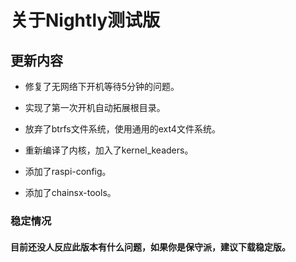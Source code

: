 # 关于Nightly测试版

## 更新内容

* 修复了无网络下开机等待5分钟的问题。

* 实现了第一次开机自动拓展根目录。

* 放弃了btrfs文件系统，使用通用的ext4文件系统。

* 重新编译了内核，加入了kernel_keaders。

* 添加了raspi-config。

* 添加了chainsx-tools。
 
### 稳定情况
#### 目前还没人反应此版本有什么问题，如果你是保守派，建议下载稳定版。
